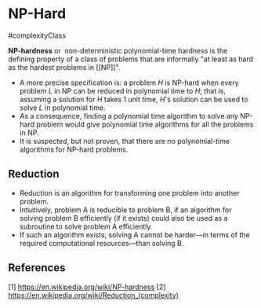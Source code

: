 # NP-Hard
#complexityClass

**NP-hardness** or  non-deterministic polynomial-time hardness is the defining property of a class of problems that are informally "at least as hard as the hardest problems in [[NP]]".

- A more precise specification is: a problem _H_ is NP-hard when every problem _L_ in NP can be reduced in polynomial time to _H_; that is, assuming a solution for _H_ takes 1 unit time, _H_'s solution can be used to solve _L_ in polynomial time.
- As a consequence, finding a polynomial time algorithm to solve any NP-hard problem would give polynomial time algorithms for all the problems in NP.
- It is suspected, but not proven, that there are no polynomial-time algorithms for NP-hard problems.

## Reduction
- Reduction is an algorithm for transforming one problem into another problem.
- Intuitively, problem A is reducible to problem B, if an algorithm for solving problem B efficiently (if it exists) could also be used as a subroutine to solve problem A efficiently.
- If such an algorithm exists, solving A cannot be harder—in terms of the required computational resources—than solving B.


## References
[1] https://en.wikipedia.org/wiki/NP-hardness
[2] https://en.wikipedia.org/wiki/Reduction_(complexity)